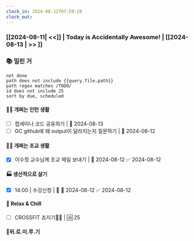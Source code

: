 ```yaml
---
clock_in: 2024-08-12T07:59:28
clock_out:
---
```

### [[2024-08-11| <<]] | **Today is Accidentally Awesome!** | [[2024-08-13 | >> ]]

### 📚 밀린 거
```tasks
not done 
path does not include {{query.file.path}}
path regex matches /TODO/
id does not include 25
sort by due, scheduled
```

#### 🤦‍♂️ 개쩌는 인턴 생활
- [ ] 랩세미나 코드 공유하기 | 📅 2024-08-13 
- [ ] GC github에 왜 output이 달라지는지 질문하기 | 📅 2024-08-12 

#### 👨‍🏫 개쩌는 조교 생활
- [x] 이수정 교수님께 조교 메일 보내기 | 📅 2024-08-12 ✅ 2024-08-12

#### 🏭 생산적으로 살기
- [x] 14:00 | 수강신청 | 🔺 📅 2024-08-12 ✅ 2024-08-12

#### 🍻 Relax & Chill 
- [ ] CROSSFIT 죠지기🏋️‍♀️ | 🆔 25


#### 💨뒤.로.미.루.기
